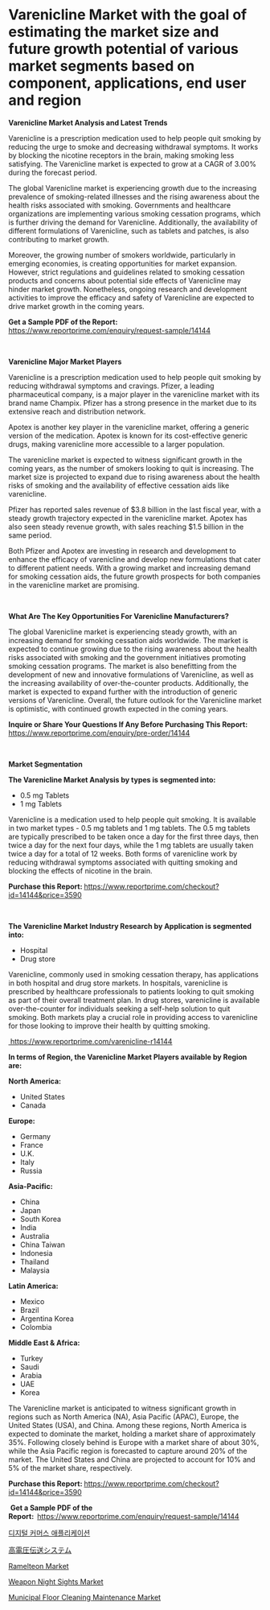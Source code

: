 <p><h1>Varenicline Market with the goal of estimating the market size and future growth potential of various market segments based on component, applications, end user and region</h1></p><p><strong>Varenicline Market Analysis and Latest Trends</strong></p>
<p><p>Varenicline is a prescription medication used to help people quit smoking by reducing the urge to smoke and decreasing withdrawal symptoms. It works by blocking the nicotine receptors in the brain, making smoking less satisfying. The Varenicline market is expected to grow at a CAGR of 3.00% during the forecast period.</p><p>The global Varenicline market is experiencing growth due to the increasing prevalence of smoking-related illnesses and the rising awareness about the health risks associated with smoking. Governments and healthcare organizations are implementing various smoking cessation programs, which is further driving the demand for Varenicline. Additionally, the availability of different formulations of Varenicline, such as tablets and patches, is also contributing to market growth. </p><p>Moreover, the growing number of smokers worldwide, particularly in emerging economies, is creating opportunities for market expansion. However, strict regulations and guidelines related to smoking cessation products and concerns about potential side effects of Varenicline may hinder market growth. Nonetheless, ongoing research and development activities to improve the efficacy and safety of Varenicline are expected to drive market growth in the coming years.</p></p>
<p><strong>Get a Sample PDF of the Report:&nbsp;</strong> <a href="https://www.reportprime.com/enquiry/request-sample/14144">https://www.reportprime.com/enquiry/request-sample/14144</a></p>
<p>&nbsp;</p>
<p><strong>Varenicline Major Market Players</strong></p>
<p><p>Varenicline is a prescription medication used to help people quit smoking by reducing withdrawal symptoms and cravings. Pfizer, a leading pharmaceutical company, is a major player in the varenicline market with its brand name Champix. Pfizer has a strong presence in the market due to its extensive reach and distribution network.</p><p>Apotex is another key player in the varenicline market, offering a generic version of the medication. Apotex is known for its cost-effective generic drugs, making varenicline more accessible to a larger population.</p><p>The varenicline market is expected to witness significant growth in the coming years, as the number of smokers looking to quit is increasing. The market size is projected to expand due to rising awareness about the health risks of smoking and the availability of effective cessation aids like varenicline.</p><p>Pfizer has reported sales revenue of $3.8 billion in the last fiscal year, with a steady growth trajectory expected in the varenicline market. Apotex has also seen steady revenue growth, with sales reaching $1.5 billion in the same period.</p><p>Both Pfizer and Apotex are investing in research and development to enhance the efficacy of varenicline and develop new formulations that cater to different patient needs. With a growing market and increasing demand for smoking cessation aids, the future growth prospects for both companies in the varenicline market are promising.</p></p>
<p>&nbsp;</p>
<p><strong>What Are The Key Opportunities For Varenicline Manufacturers?</strong></p>
<p><p>The global Varenicline market is experiencing steady growth, with an increasing demand for smoking cessation aids worldwide. The market is expected to continue growing due to the rising awareness about the health risks associated with smoking and the government initiatives promoting smoking cessation programs. The market is also benefitting from the development of new and innovative formulations of Varenicline, as well as the increasing availability of over-the-counter products. Additionally, the market is expected to expand further with the introduction of generic versions of Varenicline. Overall, the future outlook for the Varenicline market is optimistic, with continued growth expected in the coming years.</p></p>
<p><strong>Inquire or Share Your Questions If Any Before Purchasing This Report:</strong> <a href="https://www.reportprime.com/enquiry/pre-order/14144">https://www.reportprime.com/enquiry/pre-order/14144</a></p>
<p>&nbsp;</p>
<p><strong>Market Segmentation</strong></p>
<p><strong>The Varenicline Market Analysis by types is segmented into:</strong></p>
<p><ul><li>0.5 mg Tablets</li><li>1 mg Tablets</li></ul></p>
<p><p>Varenicline is a medication used to help people quit smoking. It is available in two market types - 0.5 mg tablets and 1 mg tablets. The 0.5 mg tablets are typically prescribed to be taken once a day for the first three days, then twice a day for the next four days, while the 1 mg tablets are usually taken twice a day for a total of 12 weeks. Both forms of varenicline work by reducing withdrawal symptoms associated with quitting smoking and blocking the effects of nicotine in the brain.</p></p>
<p><strong>Purchase this Report:&nbsp;</strong><a href="https://www.reportprime.com/checkout?id=14144&price=3590">https://www.reportprime.com/checkout?id=14144&price=3590</a></p>
<p>&nbsp;</p>
<p><strong>The Varenicline Market Industry Research by Application is segmented into:</strong></p>
<p><ul><li>Hospital</li><li>Drug store</li></ul></p>
<p><p>Varenicline, commonly used in smoking cessation therapy, has applications in both hospital and drug store markets. In hospitals, varenicline is prescribed by healthcare professionals to patients looking to quit smoking as part of their overall treatment plan. In drug stores, varenicline is available over-the-counter for individuals seeking a self-help solution to quit smoking. Both markets play a crucial role in providing access to varenicline for those looking to improve their health by quitting smoking.</p></p>
<p><a href="https://www.reportprime.com/varenicline-r14144">&nbsp;https://www.reportprime.com/varenicline-r14144</a></p>
<p><strong>In terms of Region, the Varenicline Market Players available by Region are:</strong></p>
<p>
    <p> <strong> North America: </strong>
        <ul>
            <li>United States</li>
            <li>Canada</li>
        </ul>
        </p> 
    <p> <strong> Europe: </strong>
        <ul>
            <li>Germany</li>
            <li>France</li>
            <li>U.K.</li>
            <li>Italy</li>
            <li>Russia</li>
        </ul>
        </p> 
    <p> <strong> Asia-Pacific: </strong>
        <ul>
            <li>China</li>
            <li>Japan</li>
            <li>South Korea</li>
            <li>India</li>
            <li>Australia</li>
            <li>China Taiwan</li>
            <li>Indonesia</li>
            <li>Thailand</li>
            <li>Malaysia</li>
        </ul>
        </p> 
    <p> <strong> Latin America: </strong>
        <ul>
            <li>Mexico</li>
            <li>Brazil</li>
            <li>Argentina Korea</li>
            <li>Colombia</li>
        </ul>
        </p> 
    <p> <strong> Middle East & Africa: </strong>
        <ul>
            <li>Turkey</li>
            <li>Saudi</li>
            <li>Arabia</li>
            <li>UAE</li>
            <li>Korea</li>
        </ul>
    </p>
    </p>
<p><p>The Varenicline market is anticipated to witness significant growth in regions such as North America (NA), Asia Pacific (APAC), Europe, the United States (USA), and China. Among these regions, North America is expected to dominate the market, holding a market share of approximately 35%. Following closely behind is Europe with a market share of about 30%, while the Asia Pacific region is forecasted to capture around 20% of the market. The United States and China are projected to account for 10% and 5% of the market share, respectively.</p></p>
<p><strong>Purchase this Report: </strong><a href="https://www.reportprime.com/checkout?id=14144&price=3590">https://www.reportprime.com/checkout?id=14144&price=3590</a></p>
<p>&nbsp;<strong>Get a Sample PDF of the Report:&nbsp;&nbsp;</strong><a href="https://www.reportprime.com/enquiry/request-sample/14144">https://www.reportprime.com/enquiry/request-sample/14144</a></p>
<p><strong></strong></p>
<p><p><a href="https://medium.com/@minimini78678/%EB%94%94%EC%A7%80%ED%84%B8-%EC%83%81%EA%B1%B0%EB%9E%98-%EC%95%A0%ED%94%8C%EB%A6%AC%EC%BC%80%EC%9D%B4%EC%85%98-%EC%8B%9C%EC%9E%A5-%EB%8F%99%ED%96%A5-2024%EB%85%84%EB%B6%80%ED%84%B0-2031%EB%85%84%EA%B9%8C%EC%A7%80%EC%9D%98-%EB%94%94%EC%A7%80%ED%84%B8-%EC%83%81%EA%B1%B0%EB%9E%98-%EC%95%A0%ED%94%8C%EB%A6%AC%EC%BC%80%EC%9D%B4%EC%85%98-%EC%8B%9C%EC%9E%A5-%ED%86%B5%EC%B0%B0%EA%B3%BC-%EC%98%88%EC%B8%A1-%EB%B6%84%EC%84%9D%EC%97%90-%EC%B4%88%EC%A0%90%EC%9D%84-%EB%A7%9E%EC%B6%98%EB%8B%A4-a95732e123cc">디지털 커머스 애플리케이션</a></p><p><a href="https://medium.com/@sebastianhodges1/%E9%AB%98%E5%9C%A7%E9%80%81%E9%9B%BB%E3%82%B7%E3%82%B9%E3%83%86%E3%83%A0%E5%B8%82%E5%A0%B4-%E3%82%B0%E3%83%AD%E3%83%BC%E3%83%90%E3%83%AB%E5%B8%82%E5%A0%B4%E3%81%AE%E3%82%A4%E3%83%B3%E3%82%B5%E3%82%A4%E3%83%88%E3%81%A8%E3%82%BB%E3%83%BC%E3%83%AB%E3%82%B9%E3%83%88%E3%83%AC%E3%83%B3%E3%83%892024%E5%B9%B4%E3%81%8B%E3%82%892031%E5%B9%B4-39ec725df2b3">高電圧伝送システム</a></p><p><a href="https://github.com/gulaimolin/Market-Research-Report-List-5/blob/main/ramelteon-market.md">Ramelteon Market</a></p><p><a href="https://medium.com/@kathleenjacksond65/weapon-night-sights-market-a-global-and-regional-analysis-focus-on-region-country-level-f688d6bfce2a">Weapon Night Sights Market</a></p><p><a href="https://medium.com/@jeniw10236654655/global-municipal-floor-cleaning-maintenance-market-size-and-market-trends-analysis-by-regional-52b1cd7e5fa0">Municipal Floor Cleaning Maintenance Market</a></p></p>
